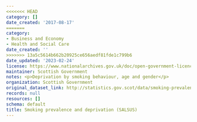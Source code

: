 ```yaml
---
<<<<<<< HEAD
category: []
date_created: '2017-08-17'
=======
category:
- Business and Economy
- Health and Social Care
date_created: ''
>>>>>>> 13a5c5614b662b20925ce656aedf81fde1c799b6
date_updated: '2023-02-24'
license: https://www.nationalarchives.gov.uk/doc/open-government-licence/version/3/
maintainer: Scottish Government
notes: <p>Deprivation by smoking behaviour, age and gender</p>
organization: Scottish Government
original_dataset_link: http://statistics.gov.scot/data/smoking-prevalence-and-deprivation-salsus
records: null
resources: []
schema: default
title: Smoking prevalence and deprivation (SALSUS)
---
```


